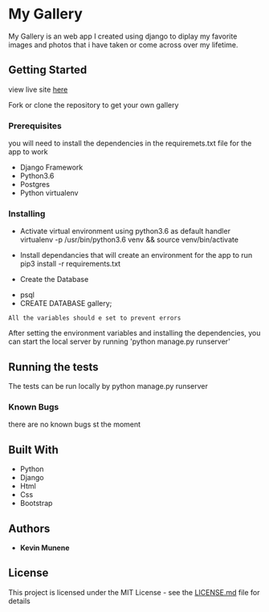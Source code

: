# My Gallery

My Gallery is an web app I created using django to diplay my favorite images and photos that i have taken or come across over my lifetime.

## Getting Started
view live site [here](https://munene-gallery.herokuapp.com/)

Fork or clone the repository to get your own gallery

### Prerequisites

you will need to install the dependencies in the requiremets.txt file for the app to work
 * Django Framework
 * Python3.6
 * Postgres
 * Python virtualenv

### Installing

* Activate virtual environment using python3.6 as default handler virtualenv -p /usr/bin/python3.6 venv && source venv/bin/activate


* Install dependancies that will create an environment for the app to run pip3 install -r requirements.txt

* Create the Database
- psql
- CREATE DATABASE gallery;

```
All the variables should e set to prevent errors
```

After setting the environment variables and installing the dependencies, you can start the local server by running 'python manage.py runserver'



## Running the tests

The tests can be run locally by python manage.py runserver

### Known Bugs

there are no known bugs st the moment




## Built With

* Python
* Django
* Html
* Css
* Bootstrap





## Authors

* **Kevin Munene** 



## License

This project is licensed under the MIT License - see the [LICENSE.md](LICENSE.md) file for details

